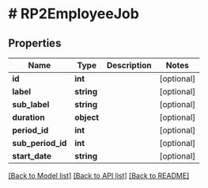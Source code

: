 # # RP2EmployeeJob

## Properties

Name | Type | Description | Notes
------------ | ------------- | ------------- | -------------
**id** | **int** |  | [optional]
**label** | **string** |  | [optional]
**sub_label** | **string** |  | [optional]
**duration** | **object** |  | [optional]
**period_id** | **int** |  | [optional]
**sub_period_id** | **int** |  | [optional]
**start_date** | **string** |  | [optional]

[[Back to Model list]](../../README.md#models) [[Back to API list]](../../README.md#endpoints) [[Back to README]](../../README.md)

